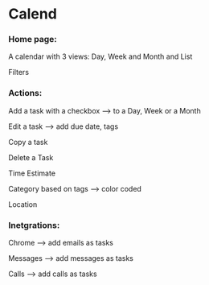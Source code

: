 # Calend

### Home page:

A calendar with 3 views: Day, Week and Month and List

Filters

### Actions:

Add a task with a checkbox --> to a Day, Week or a Month

Edit a task --> add due date, tags

Copy a task

Delete a Task 

Time Estimate 

Category based on tags --> color coded 

Location 

### Inetgrations:

Chrome --> add emails as tasks

Messages --> add messages as tasks

Calls --> add calls as tasks
